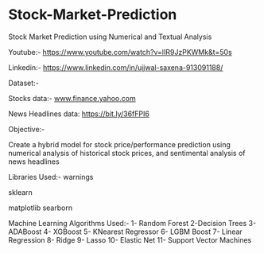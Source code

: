 # Stock-Market-Prediction

Stock Market Prediction using Numerical and Textual Analysis 

Youtube:-  https://www.youtube.com/watch?v=lIR9JzPKWMk&t=50s

Linkedin:- https://www.linkedin.com/in/ujjwal-saxena-913091188/

Dataset:-

Stocks data:- www.finance.yahoo.com

News Headlines data: https://bit.ly/36fFPI6

Objective:- 

Create a hybrid model for stock price/performance prediction using numerical analysis of historical stock prices, and sentimental analysis of news headlines

Libraries Used:-
warnings

sklearn

matplotlib 
searborn

Machine Learning Algorithms Used:-
 1- Random Forest 
 2-Decision Trees
 3-ADABoost
 4- XGBoost
 5- KNearest Regressor
 6- LGBM Boost
 7- Linear Regression
 8- Ridge
 9- Lasso
 10- Elastic Net
 11- Support Vector Machines
 
 
